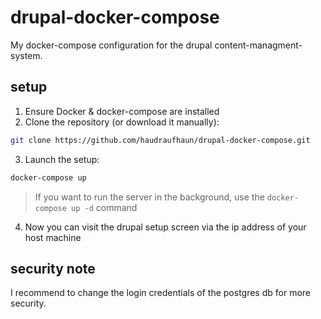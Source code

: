 # drupal-docker-compose

My docker-compose configuration for the drupal content-managment-system.

## setup

1. Ensure Docker & docker-compose are installed
2. Clone the repository (or download it manually):

```sh
git clone https://github.com/haudraufhaun/drupal-docker-compose.git
```

3. Launch the setup:

```sh
docker-compose up
```

> If you want to run the server in the background, use the `docker-compose up -d` command

4. Now you can visit the drupal setup screen via the ip address of your host machine

## security note

I recommend to change the login credentials of the postgres db for more security.
